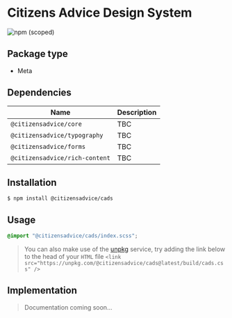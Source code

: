 # Citizens Advice Design System

![npm (scoped)](https://img.shields.io/npm/v/@citizensadvice/cads.svg)

## Package type

- Meta

## Dependencies

| Name                           | Description |
|--------------------------------|-------------|
| `@citizensadvice/core`         | TBC         |
| `@citizensadvice/typography`   | TBC         |
| `@citizensadvice/forms`        | TBC         |
| `@citizensadvice/rich-content` | TBC         |

## Installation

```shell
$ npm install @citizensadvice/cads
```

## Usage

```scss
@import "@citizensadvice/cads/index.scss";
```

> You can also make use of the [unpkg](https://unpkg.com) service, try adding the link below to the head of your `HTML` file
> `<link src="https://unpkg.com/@citizensadvice/cads@latest/build/cads.css" />`

## Implementation

> Documentation coming soon...